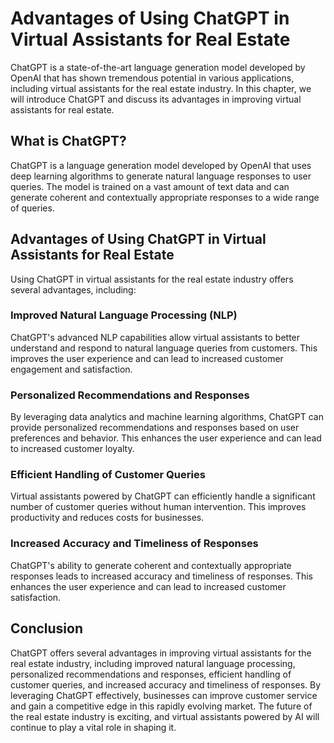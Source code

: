 Advantages of Using ChatGPT in Virtual Assistants for Real Estate
=====================================================================================================

ChatGPT is a state-of-the-art language generation model developed by OpenAI that has shown tremendous potential in various applications, including virtual assistants for the real estate industry. In this chapter, we will introduce ChatGPT and discuss its advantages in improving virtual assistants for real estate.

What is ChatGPT?
----------------

ChatGPT is a language generation model developed by OpenAI that uses deep learning algorithms to generate natural language responses to user queries. The model is trained on a vast amount of text data and can generate coherent and contextually appropriate responses to a wide range of queries.

Advantages of Using ChatGPT in Virtual Assistants for Real Estate
-----------------------------------------------------------------

Using ChatGPT in virtual assistants for the real estate industry offers several advantages, including:

### Improved Natural Language Processing (NLP)

ChatGPT's advanced NLP capabilities allow virtual assistants to better understand and respond to natural language queries from customers. This improves the user experience and can lead to increased customer engagement and satisfaction.

### Personalized Recommendations and Responses

By leveraging data analytics and machine learning algorithms, ChatGPT can provide personalized recommendations and responses based on user preferences and behavior. This enhances the user experience and can lead to increased customer loyalty.

### Efficient Handling of Customer Queries

Virtual assistants powered by ChatGPT can efficiently handle a significant number of customer queries without human intervention. This improves productivity and reduces costs for businesses.

### Increased Accuracy and Timeliness of Responses

ChatGPT's ability to generate coherent and contextually appropriate responses leads to increased accuracy and timeliness of responses. This enhances the user experience and can lead to increased customer satisfaction.

Conclusion
----------

ChatGPT offers several advantages in improving virtual assistants for the real estate industry, including improved natural language processing, personalized recommendations and responses, efficient handling of customer queries, and increased accuracy and timeliness of responses. By leveraging ChatGPT effectively, businesses can improve customer service and gain a competitive edge in this rapidly evolving market. The future of the real estate industry is exciting, and virtual assistants powered by AI will continue to play a vital role in shaping it.
